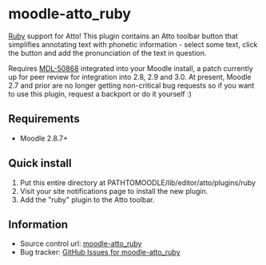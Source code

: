 # moodle-atto_ruby
[Ruby][1] support for Atto! This plugin contains an Atto toolbar button that simplifies annotating text with phonetic information - select some text, click the button and add the pronunciation of the text in question.

Requires [MDL-50868][3] integrated into your Moodle install, a patch currently up for peer review for integration into 2.8, 2.9 and 3.0. At present, Moodle 2.7 and prior are no longer getting non-critical bug requests so if you want to use this plugin, request a backport or do it yourself :)

## Requirements
* Moodle 2.8.7+

## Quick install
1. Put this entire directory at PATHTOMOODLE/lib/editor/atto/plugins/ruby
2. Visit your site notifications page to install the new plugin.
3. Add the "ruby" plugin to the Atto toolbar.

## Information
* Source control url: [moodle-atto_ruby][4]
* Bug tracker: [GitHub Issues for moodle-atto_ruby][5]

[1]: https://developer.mozilla.org/en-US/docs/Web/HTML/Element/ruby  "<ruby>"
[2]: http://www.moodle.org/     "Moodle"
[3]: https://tracker.moodle.org/browse/MDL-50868 "MDL-50868"
[4]: https://github.com/jethac/moodle-atto_ruby "moodle-atto_ruby"
[5]: https://github.com/jethac/moodle-atto_ruby/issues "GitHub Issues for moodle-atto_ruby"